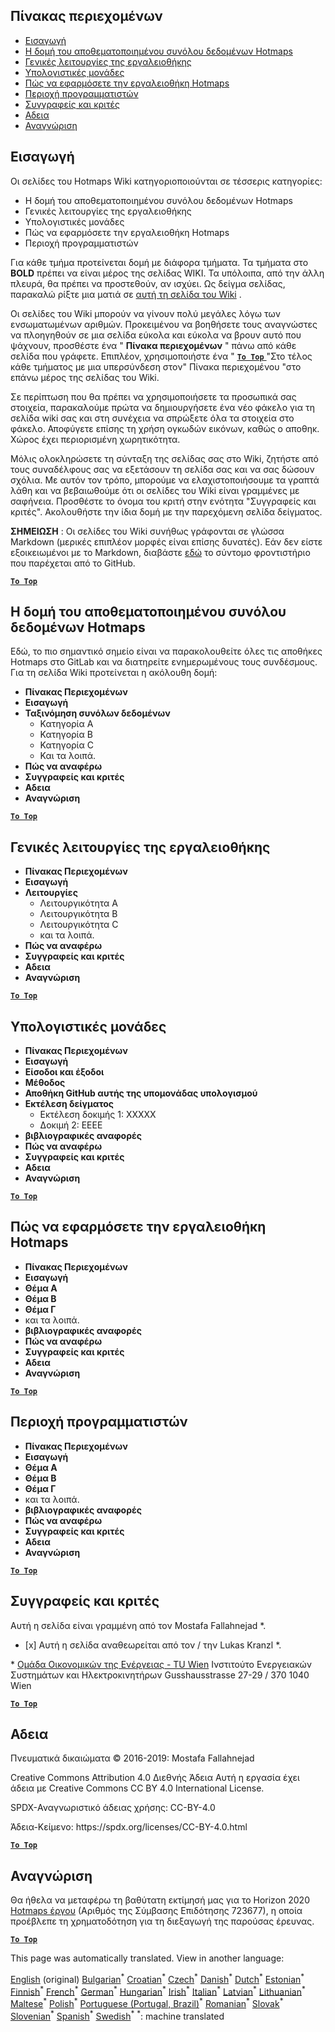 <h2> Πίνακας περιεχομένων </h2><ul><li> <a href="#Introduction">Εισαγωγή</a> </li><li> <a href="#Hotmaps-data-set-repository-structure">Η δομή του αποθεματοποιημένου συνόλου δεδομένων Hotmaps</a> </li><li> <a href="#General-functionalities-of-the-toolbox">Γενικές λειτουργίες της εργαλειοθήκης</a> </li><li> <a href="#Calculation-modules">Υπολογιστικές μονάδες</a> </li><li> <a href="#How-to-apply-the-Hotmaps-toolbox">Πώς να εφαρμόσετε την εργαλειοθήκη Hotmaps</a> </li><li> <a href="#Developers-area">Περιοχή προγραμματιστών</a> </li><li> <a href="#authors-and-reviewers">Συγγραφείς και κριτές</a> </li><li> <a href="#license">Αδεια</a> </li><li> <a href="#acknowledgement">Αναγνώριση</a> </li></ul><h2> Εισαγωγή </h2><p> Οι σελίδες του Hotmaps Wiki κατηγοριοποιούνται σε τέσσερις κατηγορίες: </p><ul><li> Η δομή του αποθεματοποιημένου συνόλου δεδομένων Hotmaps </li><li> Γενικές λειτουργίες της εργαλειοθήκης </li><li> Υπολογιστικές μονάδες </li><li> Πώς να εφαρμόσετε την εργαλειοθήκη Hotmaps </li><li> Περιοχή προγραμματιστών </li></ul><p> Για κάθε τμήμα προτείνεται δομή με διάφορα τμήματα. Τα τμήματα στο <strong>BOLD</strong> πρέπει να είναι μέρος της σελίδας WIKI. Τα υπόλοιπα, από την άλλη πλευρά, θα πρέπει να προστεθούν, αν ισχύει. Ως δείγμα σελίδας, παρακαλώ ρίξτε μια ματιά σε <a href="https://github.com/HotMaps/hotmaps_wiki/wiki/CM-District-heating-potential-user-defined-thresholds">αυτή τη σελίδα του Wiki</a> . </p><p> Οι σελίδες του Wiki μπορούν να γίνουν πολύ μεγάλες λόγω των ενσωματωμένων αριθμών. Προκειμένου να βοηθήσετε τους αναγνώστες να πλοηγηθούν σε μια σελίδα εύκολα και εύκολα να βρουν αυτό που ψάχνουν, προσθέστε ένα " <strong>Πίνακα περιεχομένων</strong> " πάνω από κάθε σελίδα που γράφετε. Επιπλέον, χρησιμοποιήστε ένα " <ins> <code><strong><a href="#table-of-contents">To Top</a></strong></code> </ins> "Στο τέλος κάθε τμήματος με μια υπερσύνδεση στον" Πίνακα περιεχομένου "στο επάνω μέρος της σελίδας του Wiki. </p><p> Σε περίπτωση που θα πρέπει να χρησιμοποιήσετε τα προσωπικά σας στοιχεία, παρακαλούμε πρώτα να δημιουργήσετε ένα νέο φάκελο για τη σελίδα wiki σας και στη συνέχεια να σπρώξετε όλα τα στοιχεία στο φάκελο. Αποφύγετε επίσης τη χρήση ογκωδών εικόνων, καθώς ο αποθηκ. Χώρος έχει περιορισμένη χωρητικότητα. </p><p> Μόλις ολοκληρώσετε τη σύνταξη της σελίδας σας στο Wiki, ζητήστε από τους συναδέλφους σας να εξετάσουν τη σελίδα σας και να σας δώσουν σχόλια. Με αυτόν τον τρόπο, μπορούμε να ελαχιστοποιήσουμε τα γραπτά λάθη και να βεβαιωθούμε ότι οι σελίδες του Wiki είναι γραμμένες με σαφήνεια. Προσθέστε το όνομα του κριτή στην ενότητα "Συγγραφείς και κριτές". Ακολουθήστε την ίδια δομή με την παρεχόμενη σελίδα δείγματος. </p><p> <strong>ΣΗΜΕΙΩΣΗ</strong> : Οι σελίδες του Wiki συνήθως γράφονται σε γλώσσα Markdown (μερικές επιπλέον μορφές είναι επίσης δυνατές). Εάν δεν είστε εξοικειωμένοι με το Markdown, διαβάστε <a href="https://guides.github.com/features/mastering-markdown/">εδώ</a> το σύντομο φροντιστήριο που παρέχεται από το GitHub. </p><p><ins> <code><strong><a href="#table-of-contents">To Top</a></strong></code> </ins> </p><h2> Η δομή του αποθεματοποιημένου συνόλου δεδομένων Hotmaps </h2><p> Εδώ, το πιο σημαντικό σημείο είναι να παρακολουθείτε όλες τις αποθήκες Hotmaps στο GitLab και να διατηρείτε ενημερωμένους τους συνδέσμους. Για τη σελίδα Wiki προτείνεται η ακόλουθη δομή: </p><ul><li> <strong>Πίνακας Περιεχομένων</strong> </li><li> <strong>Εισαγωγή</strong> </li><li> <strong>Ταξινόμηση συνόλων δεδομένων</strong> <ul><li> Κατηγορία Α </li><li> Κατηγορία Β </li><li> Κατηγορία C </li><li> Και τα λοιπά. </li></ul></li><li> <strong>Πώς να αναφέρω</strong> </li><li> <strong>Συγγραφείς και κριτές</strong> </li><li> <strong>Αδεια</strong> </li><li> <strong>Αναγνώριση</strong> </li></ul><p><ins> <code><strong><a href="#table-of-contents">To Top</a></strong></code> </ins> </p><h2> Γενικές λειτουργίες της εργαλειοθήκης </h2><ul><li> <strong>Πίνακας Περιεχομένων</strong> </li><li> <strong>Εισαγωγή</strong> </li><li> <strong>Λειτουργίες</strong> <ul><li> Λειτουργικότητα A </li><li> Λειτουργικότητα Β </li><li> Λειτουργικότητα C </li><li> και τα λοιπά. </li></ul></li><li> <strong>Πώς να αναφέρω</strong> </li><li> <strong>Συγγραφείς και κριτές</strong> </li><li> <strong>Αδεια</strong> </li><li> <strong>Αναγνώριση</strong> </li></ul><p><ins> <code><strong><a href="#table-of-contents">To Top</a></strong></code> </ins> </p><h2> Υπολογιστικές μονάδες </h2><ul><li> <strong>Πίνακας Περιεχομένων</strong> </li><li> <strong>Εισαγωγή</strong> </li><li> <strong>Είσοδοι και έξοδοι</strong> </li><li> <strong>Μέθοδος</strong> </li><li> <strong>Αποθήκη GitHub αυτής της υπομονάδας υπολογισμού</strong> </li><li> <strong>Εκτέλεση δείγματος</strong> <ul><li> Εκτέλεση δοκιμής 1: XXXXX </li><li> Δοκιμή 2: ΕΕΕΕ </li></ul></li><li> <strong>βιβλιογραφικές αναφορές</strong> </li><li> <strong>Πώς να αναφέρω</strong> </li><li> <strong>Συγγραφείς και κριτές</strong> </li><li> <strong>Αδεια</strong> </li><li> <strong>Αναγνώριση</strong> </li></ul><p><ins> <code><strong><a href="#table-of-contents">To Top</a></strong></code> </ins> </p><h2> Πώς να εφαρμόσετε την εργαλειοθήκη Hotmaps </h2><ul><li> <strong>Πίνακας Περιεχομένων</strong> </li><li> <strong>Εισαγωγή</strong> </li><li> <strong>Θέμα Α</strong> </li><li> <strong>Θέμα Β</strong> </li><li> <strong>Θέμα Γ</strong> </li><li> και τα λοιπά. </li><li> <strong>βιβλιογραφικές αναφορές</strong> </li><li> <strong>Πώς να αναφέρω</strong> </li><li> <strong>Συγγραφείς και κριτές</strong> </li><li> <strong>Αδεια</strong> </li><li> <strong>Αναγνώριση</strong> </li></ul><p><ins> <code><strong><a href="#table-of-contents">To Top</a></strong></code> </ins> </p><h2> Περιοχή προγραμματιστών </h2><ul><li> <strong>Πίνακας Περιεχομένων</strong> </li><li> <strong>Εισαγωγή</strong> </li><li> <strong>Θέμα Α</strong> </li><li> <strong>Θέμα Β</strong> </li><li> <strong>Θέμα Γ</strong> </li><li> και τα λοιπά. </li><li> <strong>βιβλιογραφικές αναφορές</strong> </li><li> <strong>Πώς να αναφέρω</strong> </li><li> <strong>Συγγραφείς και κριτές</strong> </li><li> <strong>Αδεια</strong> </li><li> <strong>Αναγνώριση</strong> </li></ul><p><ins> <code><strong><a href="#table-of-contents">To Top</a></strong></code> </ins> </p><h2> Συγγραφείς και κριτές </h2><p> Αυτή η σελίδα είναι γραμμένη από τον Mostafa Fallahnejad *. </p><ul><li> [x] Αυτή η σελίδα αναθεωρείται από τον / την Lukas Kranzl *. </li></ul><p> * <a href="https://eeg.tuwien.ac.at/">Ομάδα Οικονομικών της Ενέργειας - TU Wien</a> Ινστιτούτο Ενεργειακών Συστημάτων και Ηλεκτροκινητήρων Gusshausstrasse 27-29 / 370 1040 Wien </p><p><ins> <code><strong><a href="#table-of-contents">To Top</a></strong></code> </ins> </p><h2> Αδεια </h2><p> Πνευματικά δικαιώματα © 2016-2019: Mostafa Fallahnejad </p><p> Creative Commons Attribution 4.0 Διεθνής Άδεια Αυτή η εργασία έχει άδεια με Creative Commons CC BY 4.0 International License. </p><p> SPDX-Αναγνωριστικό άδειας χρήσης: CC-BY-4.0 </p><p> Άδεια-Κείμενο: https://spdx.org/licenses/CC-BY-4.0.html </p><p><ins> <code><strong><a href="#table-of-contents">To Top</a></strong></code> </ins> </p><h2> Αναγνώριση </h2><p> Θα ήθελα να μεταφέρω τη βαθύτατη εκτίμησή μας για το Horizon 2020 <a href="https://www.hotmaps-project.eu">Hotmaps έργου</a> (Αριθμός της Σύμβασης Επιδότησης 723677), η οποία προέβλεπε τη χρηματοδότηση για τη διεξαγωγή της παρούσας έρευνας. </p><p><ins> <code><strong><a href="#table-of-contents">To Top</a></strong></code> </ins> </p>

This page was automatically translated. View in another language:

[English](en-Guidelines-for-writing-a-Hotmaps-Wiki-page) (original) [Bulgarian](bg-Guidelines-for-writing-a-Hotmaps-Wiki-page)<sup>\*</sup> [Croatian](hr-Guidelines-for-writing-a-Hotmaps-Wiki-page)<sup>\*</sup> [Czech](cs-Guidelines-for-writing-a-Hotmaps-Wiki-page)<sup>\*</sup> [Danish](da-Guidelines-for-writing-a-Hotmaps-Wiki-page)<sup>\*</sup> [Dutch](nl-Guidelines-for-writing-a-Hotmaps-Wiki-page)<sup>\*</sup> [Estonian](et-Guidelines-for-writing-a-Hotmaps-Wiki-page)<sup>\*</sup> [Finnish](fi-Guidelines-for-writing-a-Hotmaps-Wiki-page)<sup>\*</sup> [French](fr-Guidelines-for-writing-a-Hotmaps-Wiki-page)<sup>\*</sup> [German](de-Guidelines-for-writing-a-Hotmaps-Wiki-page)<sup>\*</sup>  [Hungarian](hu-Guidelines-for-writing-a-Hotmaps-Wiki-page)<sup>\*</sup> [Irish](ga-Guidelines-for-writing-a-Hotmaps-Wiki-page)<sup>\*</sup> [Italian](it-Guidelines-for-writing-a-Hotmaps-Wiki-page)<sup>\*</sup> [Latvian](lv-Guidelines-for-writing-a-Hotmaps-Wiki-page)<sup>\*</sup> [Lithuanian](lt-Guidelines-for-writing-a-Hotmaps-Wiki-page)<sup>\*</sup> [Maltese](mt-Guidelines-for-writing-a-Hotmaps-Wiki-page)<sup>\*</sup> [Polish](pl-Guidelines-for-writing-a-Hotmaps-Wiki-page)<sup>\*</sup> [Portuguese (Portugal, Brazil)](pt-Guidelines-for-writing-a-Hotmaps-Wiki-page)<sup>\*</sup> [Romanian](ro-Guidelines-for-writing-a-Hotmaps-Wiki-page)<sup>\*</sup> [Slovak](sk-Guidelines-for-writing-a-Hotmaps-Wiki-page)<sup>\*</sup> [Slovenian](sl-Guidelines-for-writing-a-Hotmaps-Wiki-page)<sup>\*</sup> [Spanish](es-Guidelines-for-writing-a-Hotmaps-Wiki-page)<sup>\*</sup> [Swedish](sv-Guidelines-for-writing-a-Hotmaps-Wiki-page)<sup>\*</sup>
<sup>\*</sup>: machine translated
